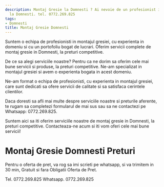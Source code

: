```yaml
---
description: Montaj Gresie la Domnesti ? Ai nevoie de un profesionist in Montaj Gresie
  la Domnesti. tel. 0772.269.825
tags:
- Domnesti
title: Montaj Gresie Domnesti
---
```



Suntem o echipa de profesionisti in montajul gresiei, cu experienta in domeniu si cu un portofoliu bogat de lucrari. Oferim servicii complete de montaj gresie in Domnesti, la preturi competitive. 

De ce sa alegi serviciile noastre? Pentru ca ne dorim sa oferim cele mai bune servicii si produse, la preturi competitive. Ne-am specializat in montajul gresiei si avem o experienta bogata in acest domeniu. 

Ne-am format o echipa de profesionisti, cu experienta in montajul gresiei, care sunt dedicati sa ofere servicii de calitate si sa satisfaca cerintele clientilor. 

Daca doresti sa afli mai multe despre serviciile noastre si preturile aferente, te rugam sa completezi formularul de mai sus sau sa ne contactezi pe Whatsapp: 0772.269.825. 

Suntem aici sa iti oferim serviciile noastre de montaj gresie in Domnesti, la preturi competitive. Contacteaza-ne acum si iti vom oferi cele mai bune servicii!

# Montaj Gresie Domnesti Preturi
Pentru o oferta de pret, va rog sa imi scrieti pe whatsapp, si va trimitem in 30 min, Gratuit si fara Obligatii Oferta de Pret.

Tel. 0772.269.825
Whatsapp. 0772.269.825